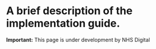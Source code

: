 # A brief description of the implementation guide.

  <div markdown="span" class="alert alert-warning" role="alert"><i class="fa fa-warning"></i><b> Important:</b> This page is under development by NHS Digital</div>




